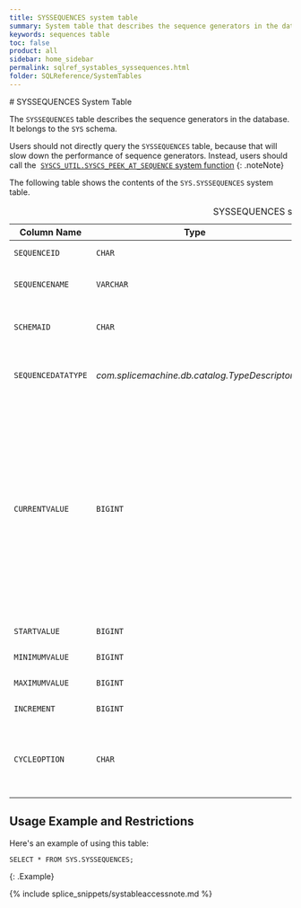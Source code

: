```yaml
---
title: SYSSEQUENCES system table
summary: System table that describes the sequence generators in the database.
keywords: sequences table
toc: false
product: all
sidebar: home_sidebar
permalink: sqlref_systables_syssequences.html
folder: SQLReference/SystemTables
---
```

<section>
<div class="TopicContent" data-swiftype-index="true" markdown="1">
# SYSSEQUENCES System Table

The `SYSSEQUENCES` table describes the sequence generators in the
database. It belongs to the `SYS` schema.

Users should not directly query the `SYSSEQUENCES` table, because that
will slow down the performance of sequence generators. Instead, users
should call the &nbsp;[`SYSCS_UTIL.SYSCS_PEEK_AT_SEQUENCE` system
function](sqlref_sysprocs_peekatseq.html)
{: .noteNote}

The following table shows the contents of the `SYS.SYSSEQUENCES` system
table.

<table>
    <caption>SYSSEQUENCES system table</caption>
    <col />
    <col />
    <col />
    <col />
    <col />
    <thead>
        <tr>
            <th>Column Name</th>
            <th>Type</th>
            <th>Length</th>
            <th>Nullable</th>
            <th>Contents</th>
        </tr>
    </thead>
    <tbody>
        <tr>
            <td><code>SEQUENCEID</code></td>
            <td><code>CHAR</code></td>
            <td><code>36</code></td>
            <td><code>NO</code></td>
            <td>The ID of the sequence generator. This is the primary key.</td>
        </tr>
        <tr>
            <td><code>SEQUENCENAME</code></td>
            <td><code>VARCHAR</code></td>
            <td><code>128</code></td>
            <td><code>NO</code></td>
            <td>The name of the sequence generator. There is a unique index on (<code>SCHEMAID, SEQUENCENAME</code>).</td>
        </tr>
        <tr>
            <td><code>SCHEMAID</code></td>
            <td><code>CHAR</code></td>
            <td><code>36</code></td>
            <td><code>NO</code></td>
            <td>The ID of the schema that holds the sequence generator. There is a foreign key linking this column to <code>SYSSCHEMAS.SCHEMAID</code>.</td>
        </tr>
        <tr>
            <td><code>SEQUENCEDATATYPE</code></td>
            <td class="CodeFont"><em>com.splicemachine.db.catalog.TypeDescriptor</em>
            </td>
            <td><code>-1</code></td>
            <td><code>NO</code></td>
            <td>System type that describes the precision, length, scale, nullability, type name, and storage type of the data</td>
        </tr>
        <tr>
            <td><code>CURRENTVALUE</code></td>
            <td><code>BIGINT</code></td>
            <td><code>19</code></td>
            <td><code>YES</code></td>
            <td>
                <p class="noSpaceAbove">The current value of the sequence generator. This is not the actual next value for the sequence generator. That value can be obtained by calling the system function <code>SYSCS_UTIL.SYSCS_PEEK_AT_SEQUENCE</code>.</p>
                <p><code>SYSSEQUENCES.CURRENTVALUE</code> holds the end of the range of values that have been preallocated in order to boost concurrency. The initial value of this column is <code>STARTVALUE</code>. </p>
                <p>This column is <code>NULL</code> only if the sequence generator is exhausted and cannot issue any more numbers.</p>
            </td>
        </tr>
        <tr>
            <td><code>STARTVALUE</code></td>
            <td><code>BIGINT</code></td>
            <td><code>19</code></td>
            <td>NO</td>
            <td>The initial value of the sequence generator</td>
        </tr>
        <tr>
            <td><code>MINIMUMVALUE</code></td>
            <td><code>BIGINT</code></td>
            <td><code>19</code></td>
            <td>NO</td>
            <td>The minimum value of the sequence generator</td>
        </tr>
        <tr>
            <td><code>MAXIMUMVALUE</code></td>
            <td><code>BIGINT</code></td>
            <td><code>19</code></td>
            <td>NO</td>
            <td>The maximum value of the sequence generator</td>
        </tr>
        <tr>
            <td><code>INCREMENT</code></td>
            <td><code>BIGINT</code></td>
            <td><code>19</code></td>
            <td>NO</td>
            <td>The step size of the sequence generator</td>
        </tr>
        <tr>
            <td><code>CYCLEOPTION</code></td>
            <td><code>CHAR</code></td>
            <td><code>1</code></td>
            <td>NO</td>
            <td>
                <p class="noSpaceAbove">If the sequence generator cycles, this value is <code>'Y'</code>.</p>
                <p>If the sequence generator does not cycle, this value is <code>'N'</code>.</p>
            </td>
        </tr>
    </tbody>
</table>

## Usage Example and Restrictions

Here's an example of using this table:

```
SELECT * FROM SYS.SYSSEQUENCES;
```
{: .Example}

{% include splice_snippets/systableaccessnote.md %}

</div>
</section>
